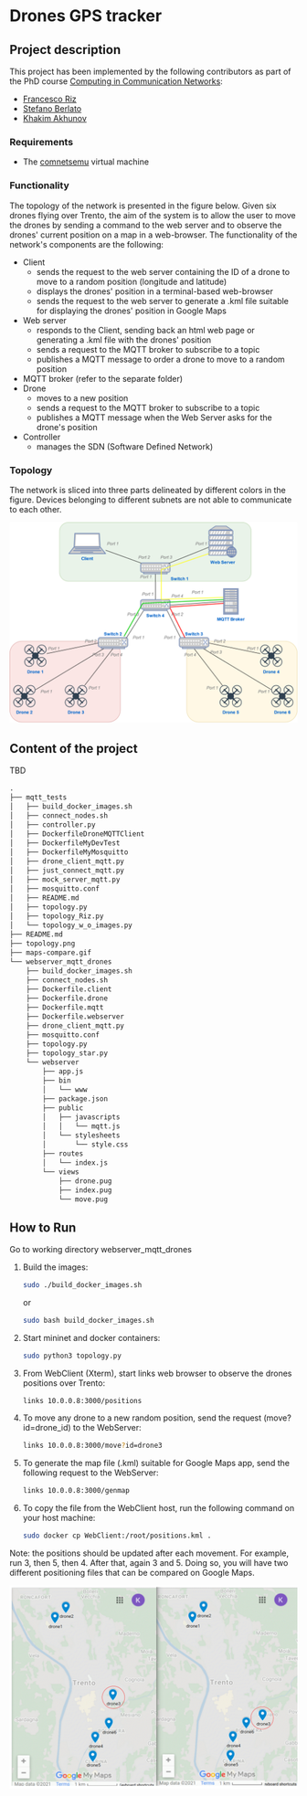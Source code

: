 # Drones GPS tracker

## Project description

This project has been implemented by the following contributors as part of the PhD course [Computing in Communication Networks](https://ict.unitn.it/node/889):

* [Francesco Riz](https://webapps.unitn.it/du/it/Persona/PER0185299)
* [Stefano Berlato](https://www.dibris.unige.it/berlato-stefano)
* [Khakim Akhunov](https://webapps.unitn.it/du/en/Persona/PER0230856/Didattica)

### Requirements

* The [comnetsemu](https://git.comnets.net/public-repo/comnetsemu) virtual machine

### Functionality

The topology of the network is presented in the figure below. Given six drones flying over Trento, the aim of the system is to allow the user to move the drones by sending a command to the web server and to observe the drones' current position on a map in a web-browser. The functionality of the network's components are the following:

* Client 
  - sends the request to the web server containing the ID of a drone to move to a random position (longitude and latitude)
  - displays the drones' position in a terminal-based web-browser
  - sends the request to the web server to generate a .kml file suitable for displaying the drones' position in Google Maps
* Web server
  - responds to the Client, sending back an html web page or generating a .kml file with the drones' position
  - sends a request to the MQTT broker to subscribe to a topic
  - publishes a MQTT message to order a drone to move to a random position
* MQTT broker (refer to the separate folder)
* Drone
  - moves to a new position
  - sends a request to the MQTT broker to subscribe to a topic
  - publishes a MQTT message when the Web Server asks for the drone's position
* Controller
  - manages the SDN (Software Defined Network)

### Topology

The network is sliced into three parts delineated by different colors in the figure. Devices belonging to different subnets are not able to communicate to each other.

![](topology.png)

## Content of the project

TBD
```
.
├── mqtt_tests
│   ├── build_docker_images.sh
│   ├── connect_nodes.sh
│   ├── controller.py
│   ├── DockerfileDroneMQTTClient
│   ├── DockerfileMyDevTest
│   ├── DockerfileMyMosquitto
│   ├── drone_client_mqtt.py
│   ├── just_connect_mqtt.py
│   ├── mock_server_mqtt.py
│   ├── mosquitto.conf
│   ├── README.md
│   ├── topology.py
│   ├── topology_Riz.py
│   └── topology_w_o_images.py
├── README.md
├── topology.png
├── maps-compare.gif
└── webserver_mqtt_drones
    ├── build_docker_images.sh
    ├── connect_nodes.sh
    ├── Dockerfile.client
    ├── Dockerfile.drone
    ├── Dockerfile.mqtt
    ├── Dockerfile.webserver
    ├── drone_client_mqtt.py
    ├── mosquitto.conf
    ├── topology.py
    ├── topology_star.py
    └── webserver
        ├── app.js
        ├── bin
        │   └── www
        ├── package.json
        ├── public
        │   ├── javascripts
        │   │   └── mqtt.js
        │   └── stylesheets
        │       └── style.css
        ├── routes
        │   └── index.js
        └── views
            ├── drone.pug
            ├── index.pug
            └── move.pug
```

## How to Run
Go to working directory webserver_mqtt_drones

1. Build the images:
    ```bash
    sudo ./build_docker_images.sh
    ```
    or
    ```bash
    sudo bash build_docker_images.sh
    ```
2. Start mininet and docker containers:
    ```bash
    sudo python3 topology.py
    ```  
3. From WebClient (Xterm), start links web browser to observe the drones positions over Trento:
    ```bash
    links 10.0.0.8:3000/positions
    ```
4. To move any drone to a new random position, send the request (move?id=drone_id) to the WebServer:
    ```bash
    links 10.0.0.8:3000/move?id=drone3
    ```
5. To generate the map file (.kml) suitable for Google Maps app, send the following request to the WebServer:
    ```bash
    links 10.0.0.8:3000/genmap
    ```
6. To copy the file from the WebClient host, run the following command on your host machine:
    ```bash
    sudo docker cp WebClient:/root/positions.kml .
    ```
Note: the positions should be updated after each movement. For example, run 3, then 5, then 4. After that,  again 3 and 5. Doing so, you will have two different positioning files that can be compared on Google Maps.

![](maps-compare.gif)
